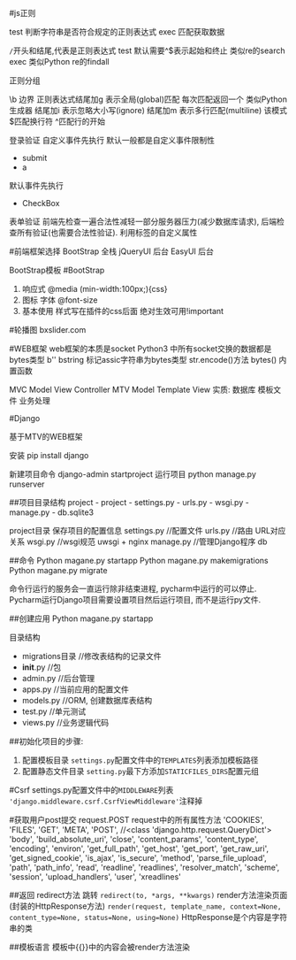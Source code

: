 #js正则

test    判断字符串是否符合规定的正则表达式
exec    匹配获取数据

`/`开头和结尾,代表是正则表达式
test 默认需要^$表示起始和终止 类似re的search
exec 类似Python re的findall

正则分组

\b  边界
正则表达式结尾加g 表示全局(global)匹配 每次匹配返回一个 类似Python生成器
结尾加i    表示忽略大小写(ignore)
结尾加m    表示多行匹配(multiline) 该模式$匹配换行符 ^匹配行的开始

登录验证
自定义事件先执行 默认一般都是自定义事件限制性

- submit
- a

默认事件先执行

- CheckBox

表单验证
前端先检查一遍合法性减轻一部分服务器压力(减少数据库请求), 后端检查所有验证(也需要合法性验证).
利用标签的自定义属性

#前端框架选择
BootStrap   全栈
jQueryUI    后台
EasyUI   后台

BootStrap模板
#BootStrap
1. 响应式
    @media (min-width:100px;){css}
2. 图标 字体
    @font-size
3. 基本使用
    样式写在插件的css后面 绝对生效可用!important

#轮播图
bxslider.com

#WEB框架
web框架的本质是socket
Python3 中所有socket交换的数据都是bytes类型
b'' bstring 标记assic字符串为bytes类型
str.encode()方法
bytes() 内置函数


MVC Model View Controller
MTV Model Template View
实质: 数据库    模板文件    业务处理

#Django

基于MTV的WEB框架

安装
pip install django

新建项目命令
django-admin startproject <name>
运行项目
python manage.py runserver

##项目目录结构
project
    - project
        - settings.py
        - urls.py
        - wsgi.py
    - manage.py
    - db.sqlite3

project目录
保存项目的配置信息
settings.py   //配置文件
urls.py       //路由 URL对应关系
wsgi.py       //wsgi规范 uwsgi + nginx
manage.py     //管理Django程序
db

##命令
Python magane.py startapp
Python magane.py makemigrations
Python magane.py migrate

命令行运行的服务会一直运行除非结束进程, pycharm中运行的可以停止.
Pycharm运行Django项目需要设置项目然后运行项目, 而不是运行py文件.

##创建应用
Python magane.py startapp <name>

目录结构
- migrations目录        //修改表结构的记录文件
- __init__.py           //包
- admin.py              //后台管理
- apps.py               //当前应用的配置文件
- models.py             //ORM, 创建数据库表结构
- test.py               //单元测试
- views.py              //业务逻辑代码

##初始化项目的步骤:

1. 配置模板目录
`settings.py`配置文件中的`TEMPLATES`列表添加模板路径
2. 配置静态文件目录
`setting.py`最下方添加`STATICFILES_DIRS`配置元组

#Csrf
settings.py配置文件中的`MIDDLEWARE`列表
`'django.middleware.csrf.CsrfViewMiddleware'`注释掉

#获取用户post提交
request.POST
request中的所有属性方法
'COOKIES',
'FILES',
'GET',
'META',
'POST',                       //<class 'django.http.request.QueryDict'>
'body',
'build_absolute_uri',
'close',
'content_params',
'content_type',
'encoding',
'environ',
'get_full_path',
'get_host',
'get_port',
'get_raw_uri',
'get_signed_cookie',
'is_ajax',
'is_secure',
'method',
'parse_file_upload',
'path',
'path_info',
'read',
'readline',
'readlines',
'resolver_match',
'scheme',
'session',
'upload_handlers',
'user',
'xreadlines'

##返回
redirect方法 跳转
`redirect(to, *args, **kwargs)`
render方法渲染页面(封装的HttpResponse方法)
`render(request, template_name, context=None, content_type=None, status=None, using=None)`
HttpResponse是个内容是字符串的类

##模板语言
模板中{{}}中的内容会被render方法渲染


